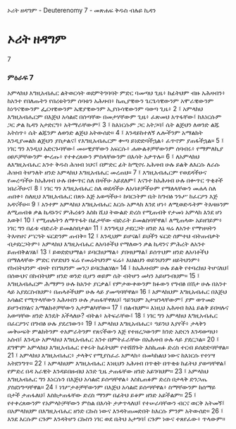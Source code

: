 ﻿
 ኦሪት ዘዳግም - Deuterenomy 7 - መጽሐፍ ቅዱስ ብሉይ ኪዳን
# ኦሪት ዘዳግም
7
### ምዕራፍ 7
አምላክህ እግዚአብሔር ልትወርሳት ወደምትገባባት ምድር ባመጣህ ጊዜ፥ ከፊትህም ብዙ አሕዛብን፥ ከአንተ የበለጡትን የበረቱትንም ሰባቱን አሕዛብ፥ ኬጢያዊውን ጌርጌሳዊውንም አሞራዊውንም ከነዓናዊውንም ፌርዛዊውንም ኤዊያዊውንም ኢያቡሳዊውንም ባወጣ ጊዜ፥
2 ፤ አምላክህ እግዚአብሔርም በእጅህ አሳልፎ በሰጣቸው በመታሃቸውም ጊዜ፥ ፈጽመህ አጥፋቸው፤ ከእነርሱም ጋር ቃል ኪዳን አታድርግ፥ አትማራቸውም፤
3 ፤ ከእነርሱም ጋር አትጋባ፤ ሴት ልጅህን ለወንድ ልጁ አትስጥ፥ ሴት ልጁንም ለወንድ ልጅህ አትውሰድ።
4 ፤ እንዳይከተለኝ ሌሎችንም አማልክት እንዲያመልክ ልጅህን ያስታልና፤ የእግዚአብሔርም ቍጣ ይነድድባችኋል፥ ፈጥኖም ያጠፋችኋል።
5 ፤ ነገር ግን እንዲህ አድርጉባቸው፤ መሠዊያቸውን አፍርሱ፥ ሐውልቶቻቸውንም ሰባብሩ፥ የማምለኪያ ዐፀዶቻቸውንም ቍረጡ፥ የተቀረጸውን ምስላቸውንም በእሳት አቃጥሉ።
6 ፤ ለአምላክህ ለእግዚአብሔር አንተ ቅዱስ ሕዝብ ነህና፤ በምድር ፊት ከሚኖሩ አሕዛብ ሁሉ ይልቅ ለእርሱ ለራሱ ሕዝብ ትሆንለት ዘንድ አምላክህ እግዚአብሔር መረጠህ።
7 ፤ እግዚአብሔርም የወደዳችሁና የመረጣችሁ ከአሕዛብ ሁሉ በቍጥር ስለ በዛችሁ አይደለም፤ እናንተ ከአሕዛብ ሁሉ በቍጥር ጥቂቶች ነበራችሁና፤
8 ፤ ነገር ግን እግዚአብሔር ስለ ወደዳችሁ ለአባቶቻችሁም የማለላቸውን መሐላ ስለ ጠበቀ፥ ስለዚህ እግዚአብሔር በጽኑ እጅ አወጣችሁ፥ ከባርነትም ቤት ከግብፅ ንጉሥ ከፈርዖን እጅ አዳናችሁ።
9 ፤ አንተም አምላክህ እግዚአብሔር እርሱ አምላክ እንደ ሆነ፥ ለሚወድዱትም ትእዛዙንም ለሚጠብቁ ቃል ኪዳኑንና ምሕረቱን እስከ ሺህ ትውልድ ድረስ የሚጠብቅ የታመነ አምላክ እንደ ሆነ እወቅ፤
10 ፤ የሚጠሉትን ለማጥፋት በፊታቸው ብድራት ይመልስባቸዋል፤ ለሚጠላው አይዘገይም፥ ነገር ግን በፊቱ ብድራት ይመልስበታል።
11 ፤ እንግዲህ ታደርጋት ዘንድ እኔ ዛሬ ለአንተ የማዝዛትን ትእዛዝና ሥርዓት ፍርድንም ጠብቅ።
12 ፤ እንዲህም ይሆናል፤ ይህችን ፍርድ ሰምተህ ብትጠብቃት ብታደርጋትም፥ አምላክህ እግዚአብሔር ለአባቶችህ የማለውን ቃል ኪዳንና ምሕረት ለአንተ ይጠብቅልሃል፤
13 ፤ ይወድድህማል፥ ይባርክህማል፥ ያበዛህማል፤ ይሰጥህም ዘንድ ለአባቶችህ በማለላቸው ምድር የሆድህን ፍሬ የመሬትህንም ፍሬ፥ እህልህን ወይንህንም ዘይትህንም፥ የከብትህንም ብዛት የበግህንም መንጋ ይባርክልሃል።
14 ፤ ከአሕዛብም ሁሉ ይልቅ የተባረክህ ትሆናለህ፤ በሰውህና በከብትህም ዘንድ ወንድ ቢሆን ወይም ሴት ብትሆን መካን አይሆንብህም።
15 ፤ እግዚአብሔርም ሕማምን ሁሉ ከአንተ ያርቃል፤ የምታውቀውንም ክፉውን የግብፅ በሽታ ሁሉ በአንተ ላይ አያደርስብህም፥ በጠላቶችህም ሁሉ ላይ ያመጣባቸዋል።
16 ፤ አምላክህም እግዚአብሔር በእጅህ አሳልፎ የሚጥላቸውን አሕዛብን ሁሉ ታጠፋቸዋለህ፤ ዓይንህም አታዝንላቸውም፤ ያም ወጥመድ ይሆንብሃልና አማልክቶቻቸውን አታምልካቸው።
17 ፤ በልብህም። እነዚህ አሕዛብ ከእኔ ይልቅ ይበዛሉና አወጣቸው ዘንድ እንዴት እችላለሁ? ብትል፥ አትፍራቸው፤
18 ፤ ነገር ግን አምላክህ እግዚአብሔር በፈርዖንና በግብፅ ሁሉ ያደረገውን፥
19 ፤ አምላክህ እግዚአብሔር፥ ዓይንህ እያየች፥ ታላቅን መቅሠፍት ምልክትንም ተአምራትንም የጸናችውን እጅ የተዘረጋውንም ክንድ አድርጎ እንዳወጣህ፥ አስብ፤ እንዲሁ አምላክህ እግዚአብሔር አንተ በምትፈራቸው በአሕዛብ ሁሉ ላይ ያደርጋል።
20 ፤ ደግሞም አምላክህ እግዚአብሔር የቀሩት ከፊትህም የተሸሸጉት እስኪጠፉ ድረስ ተርብ ይሰድድባቸዋል።
21 ፤ አምላክህ እግዚአብሔር፥ ታላቅና የሚያስፈራ አምላክ፥ በመካከልህ ነውና ከእነርሱ የተነሣ አትደንግጥ።
22 ፤ አምላክህም እግዚአብሔር እነዚህን አሕዛብ በጥቂት በጥቂቱ ከፊትህ ያወጣቸዋል፤ የምድረ በዳ አራዊት እንዳይበዙብህ አንድ ጊዜ ታጠፋቸው ዘንድ አይገባህም።
23 ፤ አምላክህ እግዚአብሔር ግን እነርሱን በእጅህ አሳልፎ ይሰጣቸዋል፥ እስኪጠፉም ድረስ በታላቅ ድንጋጤ ያስደነግጣቸዋል።
24 ፤ ነገሥታቶቻቸውንም በእጅህ አሳልፎ ይሰጣቸዋል፥ ስማቸውንም ከሰማይ በታች ታጠፋለህ፤ እስክታጠፋቸው ድረስ ማንም በፊትህ ይቆም ዘንድ አይችልም።
25 ፤ የተቀረጸውንም የአምላኮቻቸውን ምስል በእሳት ታቃጥላለህ፤ የተሠራባቸውን ብርና ወርቅ አትመኝ፤ በአምላክህም በእግዚአብሔር ዘንድ ርኩስ ነውና እንዳትጠመድበት ከእርሱ ምንም አትውሰድ።
26 ፤ እንደ እርሱም ርጉም እንዳትሆን ርኩስን ነገር ወደ ቤትህ አታግባ፤ ርጉም ነውና ተጸየፈው፥ ጥላውም። 
